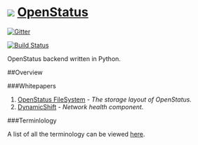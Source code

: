 ![](https://cdn0.iconfinder.com/data/icons/octicons/1024/gear-64.png) [OpenStatus](http://openstatus.github.io)
==========

[![Gitter](https://badges.gitter.im/Join%20Chat.svg)](https://gitter.im/OpenStatus/OpenStatus?utm_source=badge&utm_medium=badge&utm_campaign=pr-badge&utm_content=badge)

[![Build Status](https://travis-ci.org/OpenStatus/OpenStatus.svg)](https://travis-ci.org/OpenStatus/OpenStatus)

OpenStatus backend written in Python.

##Overview

###Whitepapers

1. [OpenStatus FileSystem](https://github.com/OpenStatus/OpenStatus/blob/master/docs/filesystem.md) - _The storage layout of OpenStatus._
2. [DynamicShift](https://github.com/OpenStatus/OpenStatus/blob/master/docs/dynamic-shift.md) - _Network health component._

###Terminlology

A list of all the terminology can be viewed [here](https://github.com/OpenStatus/OpenStatus/blob/master/docs/terminology.md).
